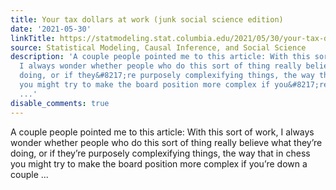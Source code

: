 ```yaml
---
title: Your tax dollars at work (junk social science edition)
date: '2021-05-30'
linkTitle: https://statmodeling.stat.columbia.edu/2021/05/30/your-tax-dollars-at-work-junk-social-science-edition/
source: Statistical Modeling, Causal Inference, and Social Science
description: 'A couple people pointed me to this article: With this sort of work,
  I always wonder whether people who do this sort of thing really believe what they&#8217;re
  doing, or if they&#8217;re purposely complexifying things, the way that in chess
  you might try to make the board position more complex if you&#8217;re down a couple
  ...'
disable_comments: true
---
```

A couple people pointed me to this article: With this sort of work, I always wonder whether people who do this sort of thing really believe what they&#8217;re doing, or if they&#8217;re purposely complexifying things, the way that in chess you might try to make the board position more complex if you&#8217;re down a couple ...